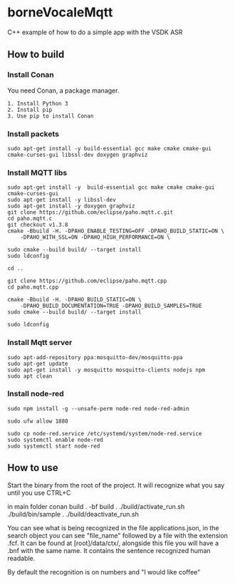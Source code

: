 # borneVocaleMqtt

C++ example of how to do a simple app with the VSDK ASR

## How to build

### Install Conan

You need Conan, a package manager.

    1. Install Python 3
    2. Install pip
    3. Use pip to install Conan


### Install packets
```
sudo apt-get install -y build-essential gcc make cmake cmake-gui cmake-curses-gui libssl-dev doxygen graphviz
```
### Install MQTT libs
```
sudo apt-get install -y  build-essential gcc make cmake cmake-gui cmake-curses-gui
sudo apt-get install -y libssl-dev 
sudo apt-get install -y doxygen graphviz
git clone https://github.com/eclipse/paho.mqtt.c.git
cd paho.mqtt.c
git checkout v1.3.8
cmake -Bbuild -H. -DPAHO_ENABLE_TESTING=OFF -DPAHO_BUILD_STATIC=ON \
    -DPAHO_WITH_SSL=ON -DPAHO_HIGH_PERFORMANCE=ON \
    
sudo cmake --build build/ --target install
sudo ldconfig
```


```
cd ..

git clone https://github.com/eclipse/paho.mqtt.cpp
cd paho.mqtt.cpp

cmake -Bbuild -H. -DPAHO_BUILD_STATIC=ON \
    -DPAHO_BUILD_DOCUMENTATION=TRUE -DPAHO_BUILD_SAMPLES=TRUE 
sudo cmake --build build/ --target install

sudo ldconfig

```
### Install Mqtt server

```
sudo apt-add-repository ppa:mosquitto-dev/mosquitto-ppa
sudo apt-get update
sudo apt-get install -y mosquitto mosquitto-clients nodejs npm
sudo apt clean
```

### Install node-red
```
sudo npm install -g --unsafe-perm node-red node-red-admin

sudo ufw allow 1880

sudo cp node-red.service /etc/systemd/system/node-red.service
sudo systemctl enable node-red
sudo systemctl start node-red

```

## How to use

Start the binary from the root of the project. It will recognize what you say until you use CTRL+C

in main folder
conan build . -bf build
. ./build/activate_run.sh 
./build/bin/sample
. ./build/deactivate_run.sh 

You can see what is being recognized in the file applications.json, in the search object you can see "file_name" followed by a file with the extension .fcf. It can be found at [root]/data/ctx/, alongside this file you will have a .bnf with the same name. It contains the sentence recognized human readable.

By default the recognition is on numbers and "I would like coffee"
